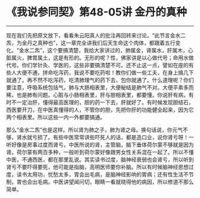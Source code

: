 # 《我说参同契》第48-05讲 金丹的真种

------

现在我们先把原文放下，看看朱云阳真人的批注再回转来讨论。“此节言金水二炁，为金丹之真种也”，这一章完全讲我们后天生命这个肉体，都跟着五行变化。“金水二炁”，这个要搞清楚，我给大家讲过的，肺属金，肾属水，肝属木，心脏属火，脾胃属土，这是有形的。无形的呢？性，佛家讲是以心做代号；命用水做代号。你们学针灸、学医的，这些非要搞清楚不可。还不止这一点，譬如在座的有些人大便不通，拼命吃泻药，我说不要吃药啦！教你们做一些工夫，在身上搞几下就通了。再不然不吃泻药，吃清肺理气的药下去，包你就通了。什么道理呢？你们要注意，呼吸系统包括气，肺与大肠相表里，大便秘结是肺气不对。大便平素多而稀，也是肺有问题。心脏与小肠相表里，肝与胆相表里，都要懂。你说肝有病，有时不一定治肝，懂得最高医理的，胆的药一下去，肝就好了。有时候发现胆结石，西医要开刀，在中医真懂得的人，不管你的胆，先把你肝的功能健全起来，因为它两个相表里。所以这些一内一外都要搞通。

那么“金水二炁”也是这样。所以肾为肺之子，肺为肾之母。换句话说，你元气不够，肾水就亏损了。有些中医常常讲些吓死人的话，都是造口业，说你肾亏呀！一听好像是房事过度而肾亏。中医所说的肾，主管脑，脑下垂体荷尔蒙不够就是因为肾。荷尔蒙有两百多种，一般听到荷尔蒙好像跟男女性关系混在一起了。所以不懂中医，不通西医，都在那里乱说。其实读书过度，脑神经衰弱也会肾亏，所以听到肾亏不要吓得要死，他可能是指脑，高明医师要你补脑。所以有时候脑神经思想过度，读书太用功，忧愁太多，胃会出毛病，是脑神经影响的胃病；还有性生活不节制，胃也会出毛病。中医讲望闻问切，眼睛一看就晓得他的病因，所以修道不那么简单。